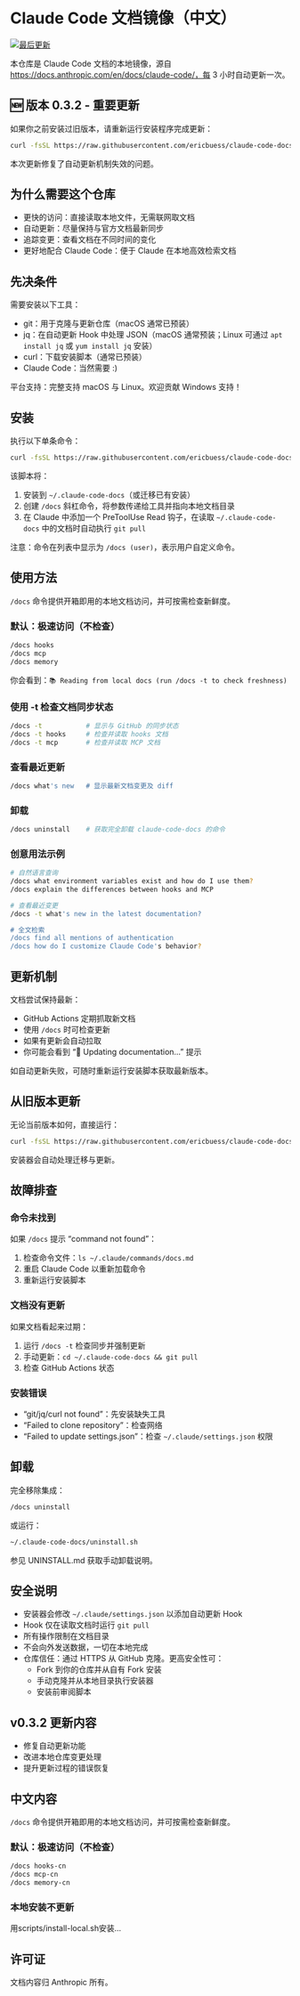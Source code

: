 # Claude Code 文档镜像（中文）

[![最后更新](https://img.shields.io/github/last-commit/ericbuess/claude-code-docs/main.svg?label=docs%20updated)](https://github.com/ericbuess/claude-code-docs/commits/main)

本仓库是 Claude Code 文档的本地镜像，源自 https://docs.anthropic.com/en/docs/claude-code/，每 3 小时自动更新一次。

## 🆕 版本 0.3.2 - 重要更新

如果你之前安装过旧版本，请重新运行安装程序完成更新：

```bash
curl -fsSL https://raw.githubusercontent.com/ericbuess/claude-code-docs/main/install.sh | bash
```

本次更新修复了自动更新机制失效的问题。

## 为什么需要这个仓库

- 更快的访问：直接读取本地文件，无需联网取文档
- 自动更新：尽量保持与官方文档最新同步
- 追踪变更：查看文档在不同时间的变化
- 更好地配合 Claude Code：便于 Claude 在本地高效检索文档

## 先决条件

需要安装以下工具：
- git：用于克隆与更新仓库（macOS 通常已预装）
- jq：在自动更新 Hook 中处理 JSON（macOS 通常预装；Linux 可通过 `apt install jq` 或 `yum install jq` 安装）
- curl：下载安装脚本（通常已预装）
- Claude Code：当然需要 :)

平台支持：完整支持 macOS 与 Linux。欢迎贡献 Windows 支持！

## 安装

执行以下单条命令：

```bash
curl -fsSL https://raw.githubusercontent.com/ericbuess/claude-code-docs/main/install.sh | bash
```

该脚本将：
1. 安装到 `~/.claude-code-docs`（或迁移已有安装）
2. 创建 `/docs` 斜杠命令，将参数传递给工具并指向本地文档目录
3. 在 Claude 中添加一个 PreToolUse Read 钩子，在读取 `~/.claude-code-docs` 中的文档时自动执行 `git pull`

注意：命令在列表中显示为 `/docs (user)`，表示用户自定义命令。

## 使用方法

`/docs` 命令提供开箱即用的本地文档访问，并可按需检查新鲜度。

### 默认：极速访问（不检查）
```bash
/docs hooks
/docs mcp
/docs memory
```
你会看到：`📚 Reading from local docs (run /docs -t to check freshness)`

### 使用 -t 检查文档同步状态
```bash
/docs -t           # 显示与 GitHub 的同步状态
/docs -t hooks     # 检查并读取 hooks 文档
/docs -t mcp       # 检查并读取 MCP 文档
```

### 查看最近更新
```bash
/docs what's new   # 显示最新文档变更及 diff
```

### 卸载
```bash
/docs uninstall    # 获取完全卸载 claude-code-docs 的命令
```

### 创意用法示例
```bash
# 自然语言查询
/docs what environment variables exist and how do I use them?
/docs explain the differences between hooks and MCP

# 查看最近变更
/docs -t what's new in the latest documentation?

# 全文检索
/docs find all mentions of authentication
/docs how do I customize Claude Code's behavior?
```

## 更新机制

文档尝试保持最新：
- GitHub Actions 定期抓取新文档
- 使用 `/docs` 时可检查更新
- 如果有更新会自动拉取
- 你可能会看到 “🔄 Updating documentation...” 提示

如自动更新失败，可随时重新运行安装脚本获取最新版本。

## 从旧版本更新

无论当前版本如何，直接运行：

```bash
curl -fsSL https://raw.githubusercontent.com/ericbuess/claude-code-docs/main/install.sh | bash
```

安装器会自动处理迁移与更新。

## 故障排查

### 命令未找到
如果 `/docs` 提示 “command not found”：
1. 检查命令文件：`ls ~/.claude/commands/docs.md`
2. 重启 Claude Code 以重新加载命令
3. 重新运行安装脚本

### 文档没有更新
如果文档看起来过期：
1. 运行 `/docs -t` 检查同步并强制更新
2. 手动更新：`cd ~/.claude-code-docs && git pull`
3. 检查 GitHub Actions 状态

### 安装错误
- “git/jq/curl not found”：先安装缺失工具
- “Failed to clone repository”：检查网络
- “Failed to update settings.json”：检查 `~/.claude/settings.json` 权限

## 卸载

完全移除集成：

```bash
/docs uninstall
```

或运行：
```bash
~/.claude-code-docs/uninstall.sh
```
参见 UNINSTALL.md 获取手动卸载说明。

## 安全说明

- 安装器会修改 `~/.claude/settings.json` 以添加自动更新 Hook
- Hook 仅在读取文档时运行 `git pull`
- 所有操作限制在文档目录
- 不会向外发送数据，一切在本地完成
- 仓库信任：通过 HTTPS 从 GitHub 克隆。更高安全性可：
  - Fork 到你的仓库并从自有 Fork 安装
  - 手动克隆并从本地目录执行安装器
  - 安装前审阅脚本

## v0.3.2 更新内容

- 修复自动更新功能
- 改进本地仓库变更处理
- 提升更新过程的错误恢复

## 中文内容
`/docs` 命令提供开箱即用的本地文档访问，并可按需检查新鲜度。

### 默认：极速访问（不检查）
```bash
/docs hooks-cn
/docs mcp-cn
/docs memory-cn
```
### 本地安装不更新
用scripts/install-local.sh安装...
## 许可证

文档内容归 Anthropic 所有。
